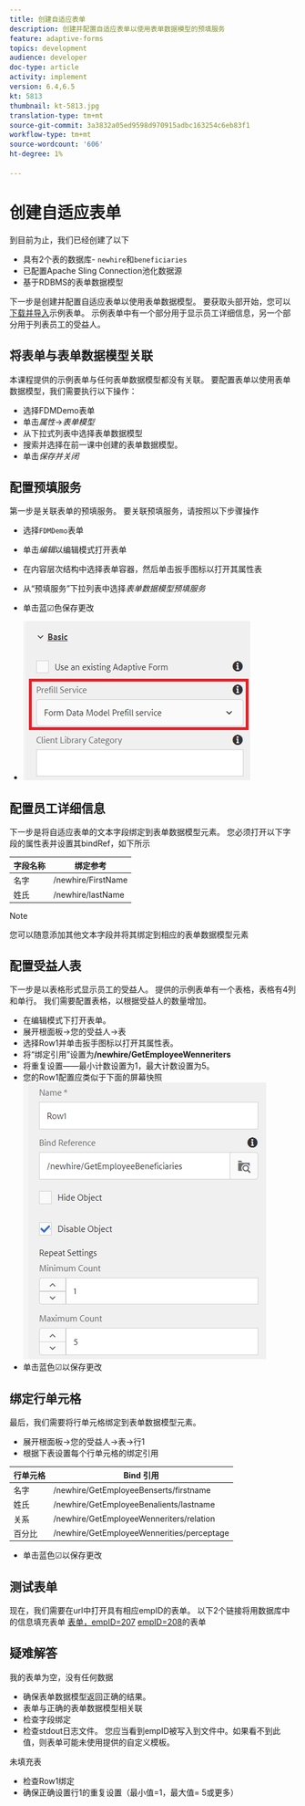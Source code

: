 ```yaml
---
title: 创建自适应表单
description: 创建并配置自适应表单以使用表单数据模型的预填服务
feature: adaptive-forms
topics: development
audience: developer
doc-type: article
activity: implement
version: 6.4,6.5
kt: 5813
thumbnail: kt-5813.jpg
translation-type: tm+mt
source-git-commit: 3a3832a05ed9598d970915adbc163254c6eb83f1
workflow-type: tm+mt
source-wordcount: '606'
ht-degree: 1%

---
```



# 创建自适应表单

到目前为止，我们已经创建了以下

* 具有2个表的数据库- `newhire`和`beneficiaries`
* 已配置Apache Sling Connection池化数据源
* 基于RDBMS的表单数据模型

下一步是创建并配置自适应表单以使用表单数据模型。  要获取头部开始，您可以[下载并导入](assets/fdm-demo-af.zip)示例表单。 示例表单中有一个部分用于显示员工详细信息，另一个部分用于列表员工的受益人。

## 将表单与表单数据模型关联

本课程提供的示例表单与任何表单数据模型都没有关联。 要配置表单以使用表单数据模型，我们需要执行以下操作：

* 选择FDMDemo表单
* 单击&#x200B;_属性_->_表单模型_
* 从下拉式列表中选择表单数据模型
* 搜索并选择在前一课中创建的表单数据模型。
* 单击&#x200B;_保存并关闭_

## 配置预填服务

第一步是关联表单的预填服务。 要关联预填服务，请按照以下步骤操作

* 选择`FDMDemo`表单
* 单击&#x200B;_编辑_&#x200B;以编辑模式打开表单
* 在内容层次结构中选择表单容器，然后单击扳手图标以打开其属性表
* 从“预填服务”下拉列表中选择&#x200B;_表单数据模型预填服务_
* 单击蓝☑色保存更改

* ![预填服务](assets/fdm-prefill.png)

## 配置员工详细信息

下一步是将自适应表单的文本字段绑定到表单数据模型元素。 您必须打开以下字段的属性表并设置其bindRef，如下所示


| 字段名称 | 绑定参考 |
|------------|--------------------|
| 名字 | /newhire/FirstName |
| 姓氏 | /newhire/lastName |

>[!NOTE]
>
>您可以随意添加其他文本字段并将其绑定到相应的表单数据模型元素

## 配置受益人表

下一步是以表格形式显示员工的受益人。 提供的示例表单有一个表格，表格有4列和单行。 我们需要配置表格，以根据受益人的数量增加。

* 在编辑模式下打开表单。
* 展开根面板->您的受益人->表
* 选择Row1并单击扳手图标以打开其属性表。
* 将“绑定引用”设置为&#x200B;**/newhire/GetEmployeeWenneriters**
* 将重复设置——最小计数设置为1，最大计数设置为5。
* 您的Row1配置应类似于下面的屏幕快照
   ![行配置](assets/configure-row.PNG)
* 单击蓝色☑以保存更改

## 绑定行单元格

最后，我们需要将行单元格绑定到表单数据模型元素。

* 展开根面板->您的受益人->表->行1
* 根据下表设置每个行单元格的绑定引用

| 行单元格 | Bind 引用 |
|------------|----------------------------------------------|
| 名字 | /newhire/GetEmployeeBenserts/firstname |
| 姓氏 | /newhire/GetEmployeeBenalients/lastname |
| 关系 | /newhire/GetEmployeeWenneriters/relation |
| 百分比 | /newhire/GetEmployeeWennerities/perceptage |

* 单击蓝色☑以保存更改

## 测试表单

现在，我们需要在url中打开具有相应empID的表单。 以下2个链接将用数据库中的信息填充表单
[表单，empID=207](http://localhost:4502/content/dam/formsanddocuments/fdmdemo/jcr:content?wcmmode=disabled&amp;empID=207)
[empID=208](http://localhost:4502/content/dam/formsanddocuments/fdmdemo/jcr:content?wcmmode=disabled&amp;empID=208)的表单

## 疑难解答

我的表单为空，没有任何数据

* 确保表单数据模型返回正确的结果。
* 表单与正确的表单数据模型相关联
* 检查字段绑定
* 检查stdout日志文件。 您应当看到empID被写入到文件中。如果看不到此值，则表单可能未使用提供的自定义模板。

未填充表

* 检查Row1绑定
* 确保正确设置行1的重复设置（最小值=1，最大值= 5或更多）

